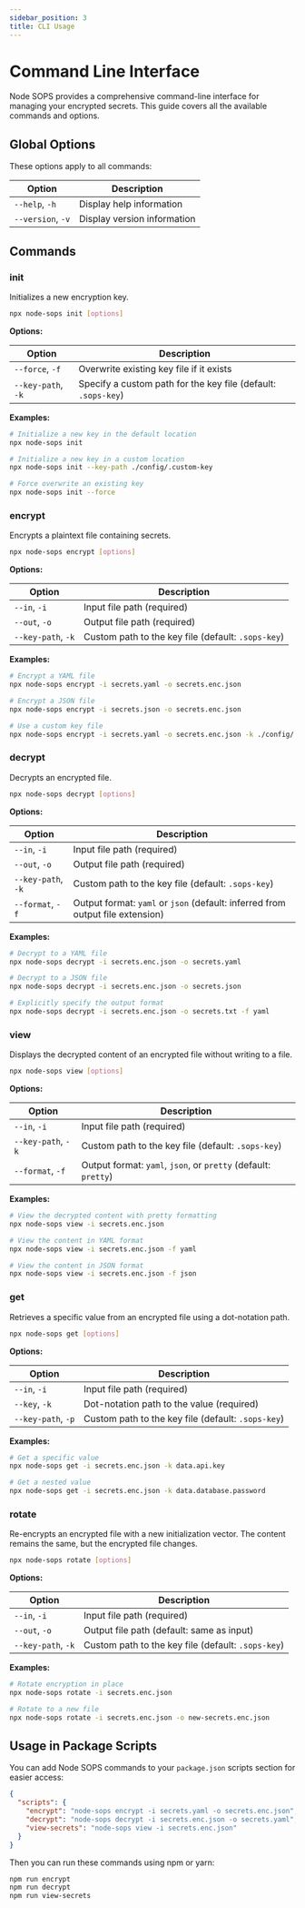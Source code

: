 ```yaml
---
sidebar_position: 3
title: CLI Usage
---
```


# Command Line Interface

Node SOPS provides a comprehensive command-line interface for managing your encrypted secrets. This guide covers all the available commands and options.

## Global Options

These options apply to all commands:

| Option | Description |
| ------ | ----------- |
| `--help`, `-h` | Display help information |
| `--version`, `-v` | Display version information |

## Commands

### init

Initializes a new encryption key.

```bash
npx node-sops init [options]
```

**Options:**

| Option | Description |
| ------ | ----------- |
| `--force`, `-f` | Overwrite existing key file if it exists |
| `--key-path`, `-k` | Specify a custom path for the key file (default: `.sops-key`) |

**Examples:**

```bash
# Initialize a new key in the default location
npx node-sops init

# Initialize a new key in a custom location
npx node-sops init --key-path ./config/.custom-key

# Force overwrite an existing key
npx node-sops init --force
```

### encrypt

Encrypts a plaintext file containing secrets.

```bash
npx node-sops encrypt [options]
```

**Options:**

| Option | Description |
| ------ | ----------- |
| `--in`, `-i` | Input file path (required) |
| `--out`, `-o` | Output file path (required) |
| `--key-path`, `-k` | Custom path to the key file (default: `.sops-key`) |

**Examples:**

```bash
# Encrypt a YAML file
npx node-sops encrypt -i secrets.yaml -o secrets.enc.json

# Encrypt a JSON file
npx node-sops encrypt -i secrets.json -o secrets.enc.json

# Use a custom key file
npx node-sops encrypt -i secrets.yaml -o secrets.enc.json -k ./config/.custom-key
```

### decrypt

Decrypts an encrypted file.

```bash
npx node-sops decrypt [options]
```

**Options:**

| Option | Description |
| ------ | ----------- |
| `--in`, `-i` | Input file path (required) |
| `--out`, `-o` | Output file path (required) |
| `--key-path`, `-k` | Custom path to the key file (default: `.sops-key`) |
| `--format`, `-f` | Output format: `yaml` or `json` (default: inferred from output file extension) |

**Examples:**

```bash
# Decrypt to a YAML file
npx node-sops decrypt -i secrets.enc.json -o secrets.yaml

# Decrypt to a JSON file
npx node-sops decrypt -i secrets.enc.json -o secrets.json

# Explicitly specify the output format
npx node-sops decrypt -i secrets.enc.json -o secrets.txt -f yaml
```

### view

Displays the decrypted content of an encrypted file without writing to a file.

```bash
npx node-sops view [options]
```

**Options:**

| Option | Description |
| ------ | ----------- |
| `--in`, `-i` | Input file path (required) |
| `--key-path`, `-k` | Custom path to the key file (default: `.sops-key`) |
| `--format`, `-f` | Output format: `yaml`, `json`, or `pretty` (default: `pretty`) |

**Examples:**

```bash
# View the decrypted content with pretty formatting
npx node-sops view -i secrets.enc.json

# View the content in YAML format
npx node-sops view -i secrets.enc.json -f yaml

# View the content in JSON format
npx node-sops view -i secrets.enc.json -f json
```

### get

Retrieves a specific value from an encrypted file using a dot-notation path.

```bash
npx node-sops get [options]
```

**Options:**

| Option | Description |
| ------ | ----------- |
| `--in`, `-i` | Input file path (required) |
| `--key`, `-k` | Dot-notation path to the value (required) |
| `--key-path`, `-p` | Custom path to the key file (default: `.sops-key`) |

**Examples:**

```bash
# Get a specific value
npx node-sops get -i secrets.enc.json -k data.api.key

# Get a nested value
npx node-sops get -i secrets.enc.json -k data.database.password
```

### rotate

Re-encrypts an encrypted file with a new initialization vector. The content remains the same, but the encrypted file changes.

```bash
npx node-sops rotate [options]
```

**Options:**

| Option | Description |
| ------ | ----------- |
| `--in`, `-i` | Input file path (required) |
| `--out`, `-o` | Output file path (default: same as input) |
| `--key-path`, `-k` | Custom path to the key file (default: `.sops-key`) |

**Examples:**

```bash
# Rotate encryption in place
npx node-sops rotate -i secrets.enc.json

# Rotate to a new file
npx node-sops rotate -i secrets.enc.json -o new-secrets.enc.json
```

## Usage in Package Scripts

You can add Node SOPS commands to your `package.json` scripts section for easier access:

```json
{
  "scripts": {
    "encrypt": "node-sops encrypt -i secrets.yaml -o secrets.enc.json",
    "decrypt": "node-sops decrypt -i secrets.enc.json -o secrets.yaml",
    "view-secrets": "node-sops view -i secrets.enc.json"
  }
}
```

Then you can run these commands using npm or yarn:

```bash
npm run encrypt
npm run decrypt
npm run view-secrets
```
